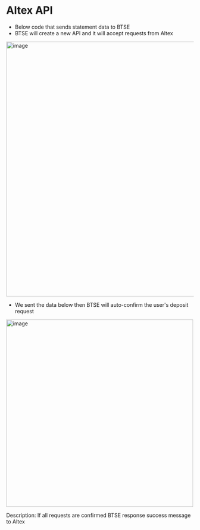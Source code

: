 # Altex API

- Below code that sends statement data to BTSE
- BTSE will create a new API and it will accept requests from Altex 
<img width="683" alt="image" src="https://github.com/yeltu/api-sample/assets/160451914/9c4704ff-294a-46cd-9ae9-c7185269b87d">

- We sent the data below then BTSE will auto-confirm the user's deposit request
<img width="502" alt="image" src="https://github.com/yeltu/api-sample/assets/160451914/1367ac40-050b-4d9d-a188-1c9f04ca4bc9">

 Description: If all requests are confirmed BTSE response success message to Altex
